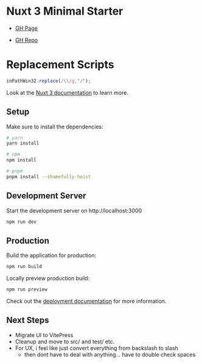 # Nuxt 3 Minimal Starter

* [GH Page](https://codeforwings.github.io/nuxt3-win32-posix-path/)

* [GH Repo](https://github.com/codeforwings/nuxt3-win32-posix-path/)

# Replacement Scripts
```js
inPathWin32.replace(/\\/g,"/");
```


Look at the [Nuxt 3 documentation](https://nuxt.com/docs/getting-started/introduction) to learn more.

## Setup

Make sure to install the dependencies:

```bash
# yarn
yarn install

# npm
npm install

# pnpm
pnpm install --shamefully-hoist
```

## Development Server

Start the development server on http://localhost:3000

```bash
npm run dev
```

## Production

Build the application for production:

```bash
npm run build
```

Locally preview production build:

```bash
npm run preview
```

Check out the [deployment documentation](https://nuxt.com/docs/getting-started/deployment) for more information.

## Next Steps
* Migrate UI to VitePress
* Cleanup and move to src/ and test/ etc.
* For UX, i feel like just convert everything from backslash to slash
  * then dont have to deal with anything... have to double check spaces
